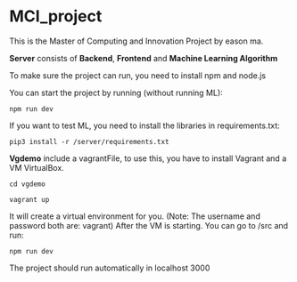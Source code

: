 # MCI_project
This is the Master of Computing and Innovation Project by eason ma. 

**Server** consists of **Backend**, **Frontend** and **Machine Learning Algorithm**

To make sure the project can run, you need to install npm and node.js

You can start the project by running (without running ML):
```
npm run dev
```
If you want to test ML, you need to install the libraries in requirements.txt:
```
pip3 install -r /server/requirements.txt
```

**Vgdemo** include a vagrantFile, to use this, you have to install Vagrant and a VM VirtualBox. 

```
cd vgdemo
```
```
vagrant up
```
It will create a virtual environment for you. (Note: The username and password both are: vagrant) After the VM is starting. You can go to /src and run:
```
npm run dev
```
The project should run automatically in localhost 3000
